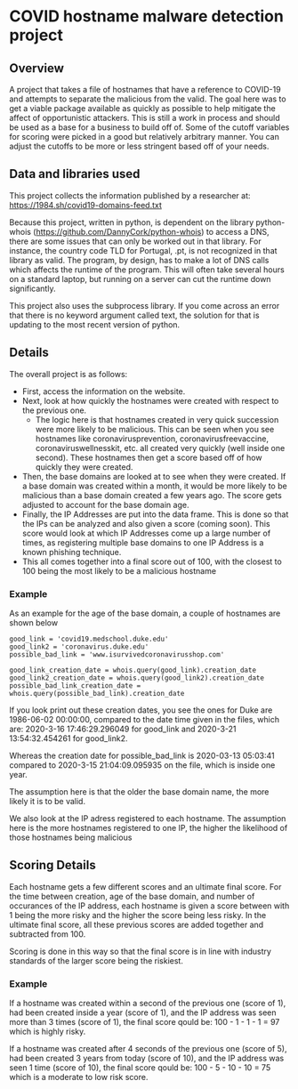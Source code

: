 # COVID hostname malware detection project


## Overview
A project that takes a file of hostnames that have a reference to COVID-19 and attempts to separate the malicious from the valid. The goal here was to get a viable package available as quickly as possible to help mitigate the affect of opportunistic attackers. This is still a work in process and should be used as a base for a business to build off of. Some of the cutoff variables for scoring were picked in a good but relatively arbitrary manner. You can adjust the cutoffs to be more or less stringent based off of your needs.


## Data and libraries used
This project collects the information published by a researcher at: https://1984.sh/covid19-domains-feed.txt

Because this project, written in python, is dependent on the library python-whois (https://github.com/DannyCork/python-whois) to access a DNS, there are some issues that can only be worked out in that library. For instance, the country code TLD for Portugal, .pt, is not recognized in that library as valid. The program, by design, has to make a lot of DNS calls which affects the runtime of the program. This will often take several hours on a standard laptop, but running on a server can cut the runtime down significantly.

This project also uses the subprocess library. If you come across an error that there is no keyword argument called text, the solution for that is updating to the most recent version of python. 


## Details
The overall project is as follows:
- First, access the information on the website. 
- Next, look at how quickly the hostnames were created with respect to the previous one.
  - The logic here is that hostnames created in very quick succession were more likely to be malicious. This can be seen when you see hostnames like coronavirusprevention, coronavirusfreevaccine, coronaviruswellnesskit, etc. all created very quickly (well inside one second). These hostnames then get a score based off of how quickly they were created.
- Then, the base domains are looked at to see when they were created. If a base domain was created within a month, it would be more likely to be malicious than a base domain created a few years ago. The score gets adjusted to account for the base domain age.
- Finally, the IP Addresses are put into the data frame. This is done so that the IPs can be analyzed and also given a score (coming soon). This score would look at which IP Addresses come up a large number of times, as registering multiple base domains to one IP Address is a known phishing technique. 
- This all comes together into a final score out of 100, with the closest to 100 being the most likely to be a malicious hostname

### Example
As an example for the age of the base domain, a couple of hostnames are shown below

```
good_link = 'covid19.medschool.duke.edu'
good_link2 = 'coronavirus.duke.edu'
possible_bad_link = 'www.isurvivedcoronavirusshop.com'

good_link_creation_date = whois.query(good_link).creation_date
good_link2_creation_date = whois.query(good_link2).creation_date
possible_bad_link_creation_date = whois.query(possible_bad_link).creation_date
```

If you look print out these creation dates, you see the ones for Duke are 1986-06-02 00:00:00, compared to the date time given in the files, which are: 2020-3-16 17:46:29.296049 for good_link and 2020-3-21 13:54:32.454261 for good_link2. 

Whereas the creation date for possible_bad_link is 2020-03-13 05:03:41 compared to 2020-3-15 21:04:09.095935 on the file, which is inside one year. 

The assumption here is that the older the base domain name, the more likely it is to be valid.

We also look at the IP adress registered to each hostname. The assumption here is the more hostnames registered to one IP, the higher the likelihood of those hostnames being malicious

## Scoring Details
Each hostname gets a few different scores and an ultimate final score. For the time between creation, age of the base domain, and number of occurances of the IP address, each hostname is given a score between with 1 being the more risky and the higher the score being less risky. In the ultimate final score, all these previous scores are added together and subtracted from 100.

Scoring is done in this way so that the final score is in line with industry standards of the larger score being the riskiest.

### Example
If a hostname was created within a second of the previous one (score of 1), had been created inside a year (score of 1), and the IP address was seen more than 3 times (score of 1), the final score qould be: 100 - 1 - 1 - 1 = 97 which is highly risky.

If a hostname was created after 4 seconds of the previous one (score of 5), had been created 3 years from today (score of 10), and the IP address was seen 1 time (score of 10), the final score qould be: 100 - 5 - 10 - 10 = 75 which is a moderate to low risk score.

